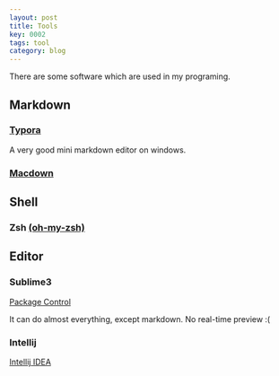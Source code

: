 ```yaml
---
layout: post
title: Tools
key: 0002
tags: tool
category: blog
---
```


There are some software which are used in my programing.<!--more-->
## Markdown

### [Typora](https://www.typora.io/)

A very good mini markdown editor on windows.

### [Macdown](https://macdown.uranusjr.com/)

## Shell

### Zsh [(oh-my-zsh)](https://github.com/robbyrussell/oh-my-zsh)

## Editor

### Sublime3

[Package Control](https://packagecontrol.io/installation)

It can do almost everything, except markdown. No real-time preview  :( 

### Intellij

[Intellij IDEA](https://www.jetbrains.com/idea/)

